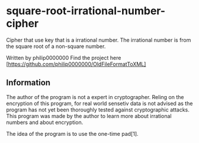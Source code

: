 # square-root-irrational-number-cipher

Cipher that use key that is a irrational number. The irrational number is from the square root of a non-square number.

Written by philip0000000
Find the project here [https://github.com/philip0000000/OldFileFormatToXML]

## Information

The author of the program is not a expert in cryptographer. Reling on the encryption of this program, for real world sensetiv data is not advised as the program has not yet been thoroughly tested against cryptographic attacks. This program was made by the author to learn more about irrational numbers and about encryption.

The idea of the program is to use the one-time pad[1].
